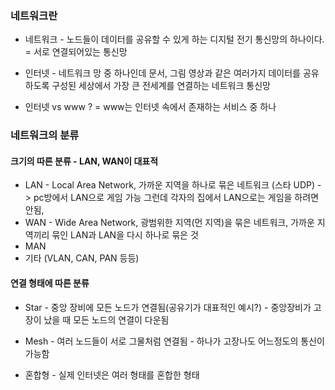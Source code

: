 

### 네트워크란

- 네트워크 - 노드들이 데이터를 공유할 수 있게 하는 디지털 전기 통신망의 하나이다. = 서로 연결되어있는 통신망

- 인터넷 - 네트워크 망 중 하나인데 문서, 그림 영상과 같은 여러가지 데이터를 공유하도록 구성된 세상에서 가장 큰 전세계를 연결하는 네트워크 통신망
- 인터넷 vs www ? = www는 인터넷 속에서 존재하는 서비스 중 하나



### 네트워크의 분류

#### 크기의 따른 분류 - LAN, WAN이 대표적

- LAN - Local Area Network, 가까운 지역을 하나로 묶은 네트워크 (스타 UDP) -> pc방에서 LAN으로 게임 가능 그런데 각자의 집에서 LAN으로는 게임을 하려면 안됨, 
- WAN - Wide Area Network, 광범위한 지역(먼 지역)을 묶은 네트워크, 가까운 지역끼리 묶인 LAN과 LAN을 다시 하나로 묶은 것
- MAN
- 기타 (VLAN, CAN, PAN 등등)



#### 연결 형태에 따른 분류

- Star - 중앙 장비에 모든 노드가 연결됨(공유기가 대표적인 예시?) - 중앙장비가 고장이 났을 때 모든 노드의 연결이 다운됨
- Mesh - 여러 노드들이 서로 그물처럼 연결됨 - 하나가 고장나도 어느정도의 통신이 가능함

- 혼합형 - 실제 인터넷은 여러 형태를 혼합한 형태
